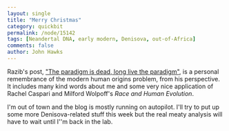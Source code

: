 ```yaml
---
layout: single 
title: "Merry Christmas" 
category: quickbit
permalink: /node/15142
tags: [Neandertal DNA, early modern, Denisova, out-of-Africa] 
comments: false 
author: John Hawks 
---
```


Razib's post, <a href="http://blogs.discovermagazine.com/gnxp/2010/12/the-paradigm-is-dead-long-live-the-paradigm/">"The paradigm is dead, long live the paradigm"</a>, is a personal remembrance of the modern human origins problem, from his perspective. It includes many kind words about me and some very nice application of Rachel Caspari and Milford Wolpoff's <i>Race and Human Evolution</i>. 

I'm out of town and the blog is mostly running on autopilot. I'll try to put up some more Denisova-related stuff this week but the real meaty analysis will have to wait until I''m back in the lab. 

